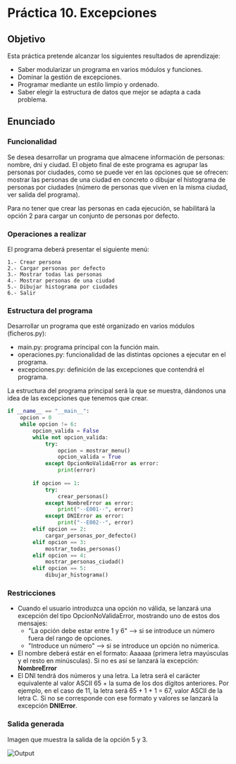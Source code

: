# Práctica 10. Excepciones

## Objetivo
Esta práctica pretende alcanzar los siguientes resultados de aprendizaje:
- Saber modularizar un programa en varios módulos y funciones.
- Dominar la gestión de excepciones.
- Programar mediante un estilo limpio y ordenado.
- Saber elegir la estructura de datos que mejor se adapta a cada problema.

## Enunciado

### Funcionalidad

Se desea desarrollar un programa que almacene información de personas: nombre, dni y ciudad. El objeto final de este programa es agrupar las personas por ciudades, como se puede ver en las opciones que se ofrecen: mostrar las personas de una ciudad en concreto o dibujar el histograma de personas por ciudades (número de personas que viven en la misma ciudad, ver salida del programa).

Para no tener que crear las personas en cada ejecución, se habilitará la opción 2 para cargar un conjunto de personas por defecto.

### Operaciones a realizar

El programa deberá presentar el siguiente menú:

```
1.- Crear persona
2.- Cargar personas por defecto
3.- Mostrar todas las personas
4.- Mostrar personas de una ciudad
5.- Dibujar histograma por ciudades
6.- Salir
```

### Estructura del programa
Desarrollar un programa que esté organizado en varios módulos (ficheros.py):
- main.py: programa principal con la función main.
- operaciones.py: funcionalidad de las distintas opciones a ejecutar en el programa.
- excepciones.py: definición de las excepciones que contendrá el programa.

La estructura del programa principal será la que se muestra, dándonos una idea de las excepciones que tenemos que crear. 
```python
if __name__ == "__main__":
    opcion = 0
    while opcion != 6:
        opcion_valida = False
        while not opcion_valida:
            try:
                opcion = mostrar_menu()
                opcion_valida = True
            except OpcionNoValidaError as error:
                print(error)
        
        if opcion == 1:
            try:
                crear_personas()
            except NombreError as error:
                print("··E001··", error)
            except DNIError as error:
                print("··E002··", error)
        elif opcion == 2:
            cargar_personas_por_defecto()
        elif opcion == 3:
            mostrar_todas_personas()
        elif opcion == 4:
            mostrar_personas_ciudad()
        elif opcion == 5:
            dibujar_histograma()

```

### Restricciones
- Cuando el usuario introduzca una opción no válida, se lanzará una excepción del tipo OpcionNoValidaError, mostrando uno de estos dos mensajes:
	+ "La opción debe estar entre 1 y 6"  --> si se introduce un número fuera del rango de opciones.
	+ "Introduce un número" --> si se introduce un opción no númerica.
- El nombre deberá estár en el formato: Aaaaaa (primera letra mayúsculas y el resto en minúsculas). Si no es así se lanzará la excepción: **NombreError**
- El DNI tendrá dos números y una letra. La letra será el carácter equivalente al valor ASCII 65 + la suma de los dos dígitos anteriores. Por ejemplo, en el caso de 11, la letra será 65 + 1 + 1 = 67, valor ASCII de la letra C. Si no se corresponde con ese formato y valores se lanzará la excepción **DNIError**.

### Salida generada

Imagen que muestra la salida de la opción 5 y 3.

![Output](output.jpg)